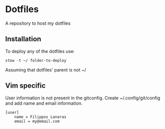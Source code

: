 # Dotfiles

A repository to host my dotfiles

## Installation

To deploy any of the dotfiles use:

```
stow -t ~/ folder-to-deploy
```

Assuming that dotfiles' parent is not ~/

## Vim specific

User information is not present in the gitconfig.
Create ~/.config/git/config and add name and email information.

```
[user]
	name = Filippos Lanaras
	email = my@email.com
```
